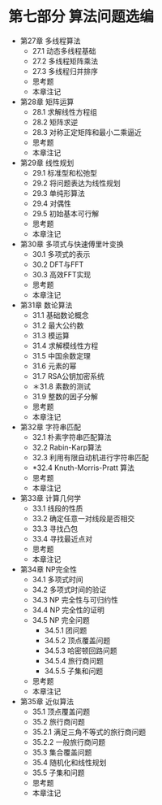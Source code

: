 # 第七部分 算法问题选编

- 第27章 多线程算法
  - 27.1 动态多线程基础
  - 27.2 多线程矩阵乘法
  - 27.3 多线程归并排序
  - 思考题
  - 本章注记
- 第28章 矩阵运算
  - 28.1 求解线性方程组
  - 28.2 矩阵求逆
  - 28.3 对称正定矩阵和最小二乘逼近
  - 思考题
  - 本章注记
- 第29章 线性规划
  - 29.1 标准型和松弛型
  - 29.2 将问题表达为线性规划
  - 29.3 单纯形算法
  - 29.4 对偶性
  - 29.5 初始基本可行解
  - 思考题
  - 本章注记
- 第30章 多项式与快速傅里叶变换
  - 30.1 多项式的表示
  - 30.2 DFT与FFT
  - 30.3 高效FFT实现
  - 思考题
  - 本章注记
- 第31章 数论算法
  - 31.1 基础数论概念
  - 31.2 最大公约数
  - 31.3 模运算
  - 31.4 求解模线性方程
  - 31.5 中国余数定理
  - 31.6 元素的幂
  - 31.7 RSA公钥加密系统
  - ＊31.8 素数的测试
  - 31.9 整数的因子分解
  - 思考题
  - 本章注记
- 第32章 字符串匹配
  - 32.1 朴素字符串匹配算法
  - 32.2 Rabin-Karp算法
  - 32.3 利用有限自动机进行字符串匹配
  - *32.4 Knuth-Morris-Pratt 算法
  - 思考题
  - 本章注记
- 第33章 计算几何学
  - 33.1 线段的性质
  - 33.2 确定任意一对线段是否相交
  - 33.3 寻找凸包
  - 33.4 寻找最近点对
  - 思考题
  - 本章注记
- 第34章 NP完全性
  - 34.1 多项式时间
  - 34.2 多项式时间的验证
  - 34.3 NP 完全性与可归约性
  - 34.4 NP 完全性的证明
  - 34.5 NP 完全问题
    - 34.5.1 团问题
    - 34.5.2 顶点覆盖问题
    - 34.5.3 哈密顿回路问题
    - 34.5.4 旅行商问题
    - 34.5.5 子集和问题
  - 思考题
  - 本章注记
- 第35章 近似算法
  - 35.1 顶点覆盖问题
  - 35.2 旅行商问题
  - 35.2.1 满足三角不等式的旅行商问题
  - 35.2.2 一般旅行商问题
  - 35.3 集合覆盖问题
  - 35.4 随机化和线性规划
  - 35.5 子集和问题
  - 思考题
  - 本章注记